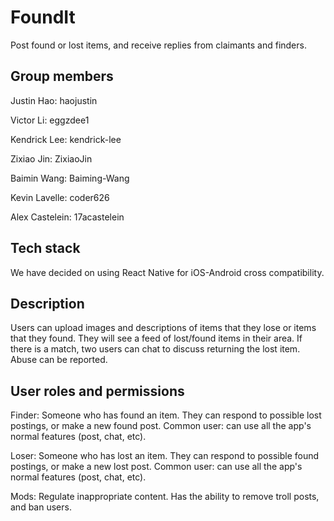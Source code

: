 # FoundIt

Post found or lost items, and receive replies from claimants and finders.

## Group members

Justin Hao: haojustin

Victor Li: eggzdee1

Kendrick Lee: kendrick-lee

Zixiao Jin: ZixiaoJin

Baimin Wang: Baiming-Wang

Kevin Lavelle: coder626

Alex Castelein: 17acastelein

## Tech stack

We have decided on using React Native for iOS-Android cross compatibility.

## Description

Users can upload images and descriptions of items that they lose or items that they found. They will see a feed of lost/found items in their area. If there is a match, two users can chat to discuss returning the lost item. Abuse can be reported.

## User roles and permissions

Finder: Someone who has found an item. They can respond to possible lost postings, or make a new found post. Common user: can use all the app's normal features (post, chat, etc).

Loser: Someone who has lost an item. They can respond to possible found postings, or make a new lost post. Common user: can use all the app's normal features (post, chat, etc).

Mods: Regulate inappropriate content. Has the ability to remove troll posts, and ban users.
